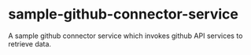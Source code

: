 # sample-github-connector-service
A sample github connector service which invokes github API services to retrieve data.
